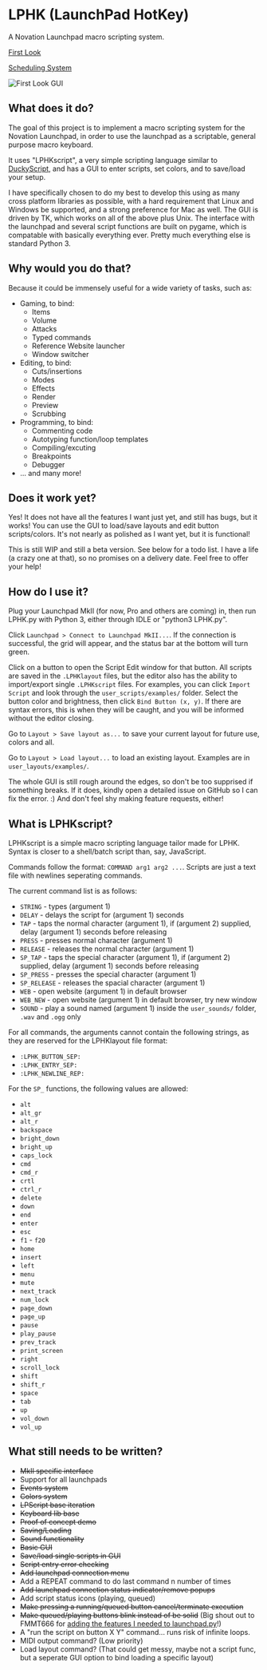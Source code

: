 # LPHK (LaunchPad HotKey)
A Novation Launchpad macro scripting system.

[First Look](https://www.youtube.com/watch?v=zZPt_lknhks)

[Scheduling System](https://www.youtube.com/watch?v=rv2YmPQvMr0&t=164s)

![First Look GUI](https://raw.githubusercontent.com/nimaid/LPHK/master/README_FILES/LHPK_first_look.png)

## What does it do?
The goal of this project is to implement a macro scripting system for the Novation Launchpad, in order to use the launchpad as a scriptable, general purpose macro keyboard.

It uses "LPHKscript", a very simple scripting language similar to [DuckyScript](https://github.com/hak5darren/USB-Rubber-Ducky/wiki/Duckyscript), and has a GUI to enter scripts, set colors, and to save/load your setup.

I have specifically chosen to do my best to develop this using as many cross platform libraries as possible, with a hard requirement that Linux and Windows be supported, and a strong preference for Mac as well. The GUI is driven by TK, which works on all of the above plus Unix. The interface with the launchpad and several script functions are built on pygame, which is compatable with basically everything ever. Pretty much everything else is standard Python 3.

## Why would you do that?
Because it could be immensely useful for a wide variety of tasks, such as:
* Gaming, to bind:
  * Items
  * Volume
  * Attacks
  * Typed commands
  * Reference Website launcher
  * Window switcher
* Editing, to bind:
  * Cuts/insertions
  * Modes
  * Effects
  * Render
  * Preview
  * Scrubbing
* Programming, to bind:
  * Commenting code
  * Autotyping function/loop templates
  * Compiling/excuting
  * Breakpoints
  * Debugger
* ... and many more!

## Does it work yet?
Yes! It does not have all the features I want just yet, and still has bugs, but it works! You can use the GUI to load/save layouts and edit button scripts/colors. It's not nearly as polished as I want yet, but it is functional!

This is still WIP and still a beta version. See below for a todo list. I have a life (a crazy one at that), so no promises on a delivery date. Feel free to offer your help!

## How do I use it?
Plug your Launchpad MkII (for now, Pro and others are coming) in, then run LPHK.py with Python 3, either through IDLE or "python3 LPHK.py".


Click `Launchpad > Connect to Launchpad MkII...`. If the connection is successful, the grid will appear, and the status bar at the bottom will turn green.


Click on a button to open the Script Edit window for that button. All scripts are saved in the `.LPHKlayout` files, but the editor also has the ability to import/export single `.LPHKscript` files. For examples, you can click `Import Script` and look through the `user_scripts/examples/` folder. Select the button color and brightness, then click `Bind Button (x, y)`. If there are syntax errors, this is when they will be caught, and you will be informed without the editor closing.

Go to `Layout > Save layout as...` to save your current layout for future use, colors and all.


Go to `Layout > Load layout...` to load an existing layout. Examples are in `user_layouts/examples/`.

The whole GUI is still rough around the edges, so don't be too supprised if something breaks. If it does, kindly open a detailed issue on GitHub so I can fix the error. :) And don't feel shy making feature requests, either!

## What is LPHKscript?
LPHKscript is a simple macro scripting language tailor made for LPHK. Syntax is closer to a shell/batch script than, say, JavaScript.

Commands follow the format: `COMMAND arg1 arg2 ...`. Scripts are just a text file with newlines seperating commands.

The current command list is as follows:
* `STRING` - types (argument 1)
* `DELAY` - delays the script for (argument 1) seconds
* `TAP` - taps the normal character (argument 1), if (argument 2) supplied, delay (argument 1) seconds before releasing
* `PRESS` - presses normal character (argument 1)
* `RELEASE` - releases the normal character (argument 1)
* `SP_TAP` - taps the special character (argument 1), if (argument 2) supplied, delay (argument 1) seconds before releasing
* `SP_PRESS` - presses the special character (argument 1)
* `SP_RELEASE` - releases the spacial character (argument 1)
* `WEB` - open website (argument 1) in default browser
* `WEB_NEW` - open website (argument 1) in default browser, try new window
* `SOUND` - play a sound named (argument 1) inside the `user_sounds/` folder, `.wav` and `.ogg` only

For all commands, the arguments cannot contain the following strings, as they are reserved for the LPHKlayout file format:
* `:LPHK_BUTTON_SEP:`
* `:LPHK_ENTRY_SEP:`
* `:LPHK_NEWLINE_REP:`

For the `SP_` functions, the following values are allowed:
* `alt`
* `alt_gr`
* `alt_r`
* `backspace`
* `bright_down`
* `bright_up`
* `caps_lock`
* `cmd`
* `cmd_r`
* `crtl`
* `ctrl_r`
* `delete`
* `down`
* `end`
* `enter`
* `esc`
* `f1` - `f20`
* `home`
* `insert`
* `left`
* `menu`
* `mute`
* `next_track`
* `num_lock`
* `page_down`
* `page_up`
* `pause`
* `play_pause`
* `prev_track`
* `print_screen`
* `right`
* `scroll_lock`
* `shift`
* `shift_r`
* `space`
* `tab`
* `up`
* `vol_down`
* `vol_up`

## What still needs to be written?
* ~~MkII specific interface~~
* Support for all launchpads
* ~~Events system~~
* ~~Colors system~~
* ~~LPScript base iteration~~
* ~~Keyboard lib base~~
* ~~Proof of concept demo~~
* ~~Saving/Loading~~
* ~~Sound functionality~~
* ~~Basic GUI~~
* ~~Save/load single scripts in GUI~~
* ~~Script entry error checking~~
* ~~Add launchpad connection menu~~
* Add a REPEAT command to do last command n number of times
* ~~Add launchpad connection status indicator/remove popups~~
* Add script status icons (playing, queued)
* ~~Make pressing a running/queued button cancel/terminate execution~~
* ~~Make queued/playing buttons blink instead of be solid~~ (Big shout out to FMMT666 for [adding the features I needed to launchpad.py](https://github.com/FMMT666/launchpad.py/issues/31)!)
* A "run the script on button X Y" command... runs risk of infinite loops.
* MIDI output command? (Low priority)
* Load layout command? (That could get messy, maybe not a script func, but a seperate GUI option to bind loading a specific layout)
